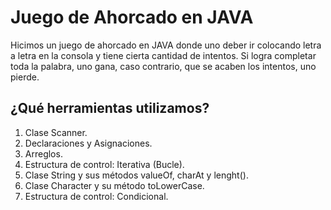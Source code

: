 # Juego de Ahorcado en JAVA

Hicimos un juego de ahorcado en JAVA donde uno deber ir colocando letra a letra en la consola y tiene cierta cantidad de intentos. Si logra completar toda la palabra, uno gana, caso contrario, que se acaben los intentos, uno pierde.


## ¿Qué herramientas utilizamos?

1. Clase Scanner.
2. Declaraciones y Asignaciones.
3. Arreglos.
4. Estructura de control: Iterativa (Bucle).
5. Clase String y sus métodos valueOf, charAt y lenght().
6. Clase Character y su método toLowerCase.
7. Estructura de control: Condicional.